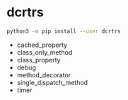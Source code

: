 # dcrtrs

```bash
python3 -m pip install --user dcrtrs
```

+ cached_property
+ class_only_method
+ class_property
+ debug
+ method_decorator
+ single_dispatch_method
+ timer
